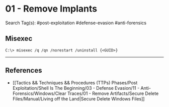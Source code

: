 # 01 - Remove Implants

Search Tag(s): #post-exploitation #defense-evasion #anti-forensics

## Misexec

`C:\> misexec /q /qn /norestart /uninstall {<GUID>}`

---
## References

- [[Tactics && Techniques && Procedures (TTPs) Phases/Post Exploitation/Shell Is The Beginning/03 - Defense Evasion/11 - Anti-Forensics/Windows/Clear Traces/01 - Remove Artifacts/Secure Delete Files/Manual/Living off the Land|Secure Delete Windows Files]]